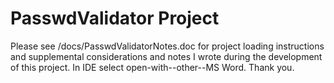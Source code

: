 # PasswdValidator Project

Please see /docs/PasswdValidatorNotes.doc for project loading instructions and supplemental considerations and notes I wrote during the development of this project. In IDE select open-with--other--MS Word. Thank you.
